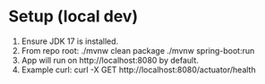 # Setup (local dev)

1. Ensure JDK 17 is installed.
2. From repo root:
   ./mvnw clean package
   ./mvnw spring-boot:run
3. App will run on http://localhost:8080 by default.
4. Example curl:
   curl -X GET http://localhost:8080/actuator/health